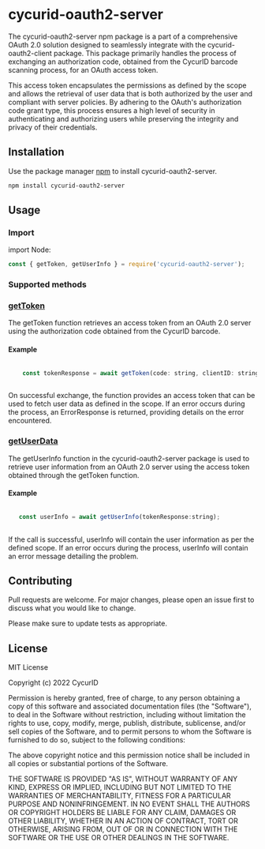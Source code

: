 # cycurid-oauth2-server

The cycurid-oauth2-server npm package is a part of a comprehensive OAuth 2.0 solution designed to seamlessly integrate with the cycurid-oauth2-client package. This package primarily handles the process of exchanging an authorization code, obtained from the CycurID barcode scanning process, for an OAuth access token.

This access token encapsulates the permissions as defined by the scope and allows the retrieval of user data that is both authorized by the user and compliant with server policies. By adhering to the OAuth's authorization code grant type, this process ensures a high level of security in authenticating and authorizing users while preserving the integrity and privacy of their credentials.

## Installation

Use the package manager [npm](https://www.npmjs.com/) to install cycurid-oauth2-server.

```bash
npm install cycurid-oauth2-server
```

## Usage

### Import

import Node:

```javascript
const { getToken, getUserInfo } = require('cycurid-oauth2-server');
```

### Supported methods

### <u>getToken</u>

The getToken function retrieves an access token from an OAuth 2.0 server using the authorization code obtained from the CycurID barcode.

#### Example

```javascript

    const tokenResponse = await getToken(code: string, clientID: string, clientSecret: string)
    
```

On successful exchange, the function provides an access token that can be used to fetch user data as defined in the scope. If an error occurs during the process, an ErrorResponse is returned, providing details on the error encountered.

### <u>getUserData</u>

The getUserInfo function in the cycurid-oauth2-server package is used to retrieve user information from an OAuth 2.0 server using the access token obtained through the getToken function.

#### Example

```javascript

   const userInfo = await getUserInfo(tokenResponse:string);
   
```

If the call is successful, userInfo will contain the user information as per the defined scope. If an error occurs during the process, userInfo will contain an error message detailing the problem.

## Contributing

Pull requests are welcome. For major changes, please open an issue first to discuss what you would like to change.

Please make sure to update tests as appropriate.

## License

MIT License

Copyright (c) 2022 CycurID

Permission is hereby granted, free of charge, to any person obtaining a copy
of this software and associated documentation files (the "Software"), to deal
in the Software without restriction, including without limitation the rights
to use, copy, modify, merge, publish, distribute, sublicense, and/or sell
copies of the Software, and to permit persons to whom the Software is
furnished to do so, subject to the following conditions:

The above copyright notice and this permission notice shall be included in all
copies or substantial portions of the Software.

THE SOFTWARE IS PROVIDED "AS IS", WITHOUT WARRANTY OF ANY KIND, EXPRESS OR
IMPLIED, INCLUDING BUT NOT LIMITED TO THE WARRANTIES OF MERCHANTABILITY,
FITNESS FOR A PARTICULAR PURPOSE AND NONINFRINGEMENT. IN NO EVENT SHALL THE
AUTHORS OR COPYRIGHT HOLDERS BE LIABLE FOR ANY CLAIM, DAMAGES OR OTHER
LIABILITY, WHETHER IN AN ACTION OF CONTRACT, TORT OR OTHERWISE, ARISING FROM,
OUT OF OR IN CONNECTION WITH THE SOFTWARE OR THE USE OR OTHER DEALINGS IN THE
SOFTWARE.

```

```
